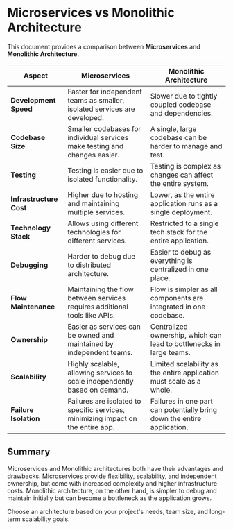 # Microservices vs Monolithic Architecture

This document provides a comparison between **Microservices** and **Monolithic Architecture**.

| **Aspect**              | **Microservices**                                                                | **Monolithic Architecture**                                             |
| ----------------------- | -------------------------------------------------------------------------------- | ----------------------------------------------------------------------- |
| **Development Speed**   | Faster for independent teams as smaller, isolated services are developed.        | Slower due to tightly coupled codebase and dependencies.                |
| **Codebase Size**       | Smaller codebases for individual services make testing and changes easier.       | A single, large codebase can be harder to manage and test.              |
| **Testing**             | Testing is easier due to isolated functionality.                                 | Testing is complex as changes can affect the entire system.             |
| **Infrastructure Cost** | Higher due to hosting and maintaining multiple services.                         | Lower, as the entire application runs as a single deployment.           |
| **Technology Stack**    | Allows using different technologies for different services.                      | Restricted to a single tech stack for the entire application.           |
| **Debugging**           | Harder to debug due to distributed architecture.                                 | Easier to debug as everything is centralized in one place.              |
| **Flow Maintenance**    | Maintaining the flow between services requires additional tools like APIs.       | Flow is simpler as all components are integrated in one codebase.       |
| **Ownership**           | Easier as services can be owned and maintained by independent teams.             | Centralized ownership, which can lead to bottlenecks in large teams.    |
| **Scalability**         | Highly scalable, allowing services to scale independently based on demand.       | Limited scalability as the entire application must scale as a whole.    |
| **Failure Isolation**   | Failures are isolated to specific services, minimizing impact on the entire app. | Failures in one part can potentially bring down the entire application. |

## Summary

Microservices and Monolithic architectures both have their advantages and drawbacks. Microservices provide flexibility, scalability, and independent ownership, but come with increased complexity and higher infrastructure costs. Monolithic architecture, on the other hand, is simpler to debug and maintain initially but can become a bottleneck as the application grows.

Choose an architecture based on your project's needs, team size, and long-term scalability goals.
